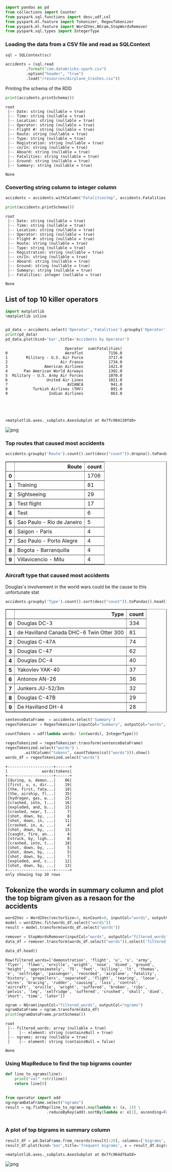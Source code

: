

```python
import pandas as pd
from collections import Counter
from pyspark.sql.functions import desc,udf,col
from pyspark.ml.feature import Tokenizer, RegexTokenizer
from pyspark.ml.feature import Word2Vec,NGram,StopWordsRemover
from pyspark.sql.types import IntegerType
```

###  Loading the data from a CSV file and read as SQLContext 


```python
sql = SQLContext(sc)

accidents = (sql.read
         .format("com.databricks.spark.csv")
         .option("header", "true")
         .load("/resources/Airplane_Crashes.csv"))
```

Printing the schema of the RDD


```python
print(accidents.printSchema())
```

    root
     |-- Date: string (nullable = true)
     |-- Time: string (nullable = true)
     |-- Location: string (nullable = true)
     |-- Operator: string (nullable = true)
     |-- Flight #: string (nullable = true)
     |-- Route: string (nullable = true)
     |-- Type: string (nullable = true)
     |-- Registration: string (nullable = true)
     |-- cn/In: string (nullable = true)
     |-- Aboard: string (nullable = true)
     |-- Fatalities: string (nullable = true)
     |-- Ground: string (nullable = true)
     |-- Summary: string (nullable = true)
    
    None


### Converting string column to integer column


```python
accidents = accidents.withColumn("Fatalitiestmp", accidents.Fatalities.cast("Integer")).drop("Fatalities").withColumnRenamed("Fatalitiestmp", "Fatalities")
```


```python
print(accidents.printSchema())
```

    root
     |-- Date: string (nullable = true)
     |-- Time: string (nullable = true)
     |-- Location: string (nullable = true)
     |-- Operator: string (nullable = true)
     |-- Flight #: string (nullable = true)
     |-- Route: string (nullable = true)
     |-- Type: string (nullable = true)
     |-- Registration: string (nullable = true)
     |-- cn/In: string (nullable = true)
     |-- Aboard: string (nullable = true)
     |-- Ground: string (nullable = true)
     |-- Summary: string (nullable = true)
     |-- Fatalities: integer (nullable = true)
    
    None


## List of top 10 killer operators


```python
import matplotlib
%matplotlib inline  
```


```python

pd_data = accidents.select('Operator','Fatalities').groupby('Operator').sum('Fatalities').sort(desc("sum(Fatalities)")).toPandas().head(10)
print(pd_data)
pd_data.plot(kind='bar',title='Accidents by Operator')

```

                              Operator  sum(Fatalities)
    0                         Aeroflot           7156.0
    1        Military - U.S. Air Force           3717.0
    2                       Air France           1734.0
    3                American Airlines           1421.0
    4       Pan American World Airways           1302.0
    5  Military - U.S. Army Air Forces           1070.0
    6                 United Air Lines           1021.0
    7                          AVIANCA            941.0
    8           Turkish Airlines (THY)            891.0
    9                  Indian Airlines            863.0





    <matplotlib.axes._subplots.AxesSubplot at 0x7fc984130fd0>




![png](output_10_2.png)


### Top routes that caused most accidents


```python
accidents.groupby('Route').count().sort(desc("count")).dropna().toPandas().head(10)
```




<div>
<table border="1" class="dataframe">
  <thead>
    <tr style="text-align: right;">
      <th></th>
      <th>Route</th>
      <th>count</th>
    </tr>
  </thead>
  <tbody>
    <tr>
      <th>0</th>
      <td></td>
      <td>1706</td>
    </tr>
    <tr>
      <th>1</th>
      <td>Training</td>
      <td>81</td>
    </tr>
    <tr>
      <th>2</th>
      <td>Sightseeing</td>
      <td>29</td>
    </tr>
    <tr>
      <th>3</th>
      <td>Test flight</td>
      <td>17</td>
    </tr>
    <tr>
      <th>4</th>
      <td>Test</td>
      <td>6</td>
    </tr>
    <tr>
      <th>5</th>
      <td>Sao Paulo - Rio de Janeiro</td>
      <td>5</td>
    </tr>
    <tr>
      <th>6</th>
      <td>Saigon - Paris</td>
      <td>4</td>
    </tr>
    <tr>
      <th>7</th>
      <td>Sao Paulo - Porto Alegre</td>
      <td>4</td>
    </tr>
    <tr>
      <th>8</th>
      <td>Bogota - Barranquilla</td>
      <td>4</td>
    </tr>
    <tr>
      <th>9</th>
      <td>Villavicencio - Mitu</td>
      <td>4</td>
    </tr>
  </tbody>
</table>
</div>



### Aircraft type that caused most accidents

Douglas's involvement in the world wars could be the cause to this unfortunate stat


```python
accidents.groupby('Type').count().sort(desc("count")).toPandas().head(10)
```




<div>
<table border="1" class="dataframe">
  <thead>
    <tr style="text-align: right;">
      <th></th>
      <th>Type</th>
      <th>count</th>
    </tr>
  </thead>
  <tbody>
    <tr>
      <th>0</th>
      <td>Douglas DC-3</td>
      <td>334</td>
    </tr>
    <tr>
      <th>1</th>
      <td>de Havilland Canada DHC-6 Twin Otter 300</td>
      <td>81</td>
    </tr>
    <tr>
      <th>2</th>
      <td>Douglas C-47A</td>
      <td>74</td>
    </tr>
    <tr>
      <th>3</th>
      <td>Douglas C-47</td>
      <td>62</td>
    </tr>
    <tr>
      <th>4</th>
      <td>Douglas DC-4</td>
      <td>40</td>
    </tr>
    <tr>
      <th>5</th>
      <td>Yakovlev YAK-40</td>
      <td>37</td>
    </tr>
    <tr>
      <th>6</th>
      <td>Antonov AN-26</td>
      <td>36</td>
    </tr>
    <tr>
      <th>7</th>
      <td>Junkers JU-52/3m</td>
      <td>32</td>
    </tr>
    <tr>
      <th>8</th>
      <td>Douglas C-47B</td>
      <td>29</td>
    </tr>
    <tr>
      <th>9</th>
      <td>De Havilland DH-4</td>
      <td>28</td>
    </tr>
  </tbody>
</table>
</div>




```python
sentenceDataFrame  = accidents.select('Summary')
regexTokenizer = RegexTokenizer(inputCol="Summary", outputCol="words", pattern="\\W")
```


```python
countTokens = udf(lambda words: len(words), IntegerType())
```


```python
regexTokenized = regexTokenizer.transform(sentenceDataFrame)
regexTokenized.select("words") \
        .withColumn("tokens", countTokens(col("words"))).show()
words_df = regexTokenized.select("words")
```

    +--------------------+------+
    |               words|tokens|
    +--------------------+------+
    |[during, a, demon...|    86|
    |[first, u, s, dir...|    19|
    |[the, first, fata...|    18|
    |[the, airship, fl...|    35|
    |[hydrogen, gas, w...|    25|
    |[crashed, into, t...|    16|
    |[exploded, and, b...|    15|
    |[crashed, near, t...|     7|
    |[shot, down, by, ...|     8|
    |[shot, down, in, ...|    11|
    |[crashed, in, a, ...|     4|
    |[shot, down, by, ...|    15|
    |[caught, fire, an...|     4|
    |[struck, by, ligh...|     8|
    |[crashed, into, t...|    18|
    |[shot, down, by, ...|     5|
    |[shot, down, by, ...|     5|
    |[shot, down, by, ...|     7|
    |[exploded, and, c...|    12|
    |[shot, down, by, ...|    13|
    +--------------------+------+
    only showing top 20 rows
    


## Tokenize the words in summary column and plot the top bigram given as a resaon for the accidents


```python
word2Vec = Word2Vec(vectorSize=3, minCount=0, inputCol="words", outputCol="result")
model = word2Vec.fit(words_df.select("words"))
result = model.transform(words_df.select("words"))

```


```python
remover = StopWordsRemover(inputCol="words", outputCol="filtered_words")
data_df = remover.transform(words_df.select("words")).select('filtered_words')

```


```python
data_df.head()
```




    Row(filtered_words=['demonstration', 'flight', 'u', 's', 'army', 'flyer', 'flown', 'orville', 'wright', 'nose', 'dived', 'ground', 'height', 'approximately', '75', 'feet', 'killing', 'lt', 'thomas', 'e', 'selfridge', 'passenger', 'recorded', 'airplane', 'fatality', 'history', 'propellers', 'separated', 'flight', 'tearing', 'loose', 'wires', 'bracing', 'rudder', 'causing', 'loss', 'control', 'aircraft', 'orville', 'wright', 'suffered', 'broken', 'ribs', 'pelvis', 'leg', 'selfridge', 'suffered', 'crushed', 'skull', 'died', 'short', 'time', 'later'])




```python
ngram = NGram(inputCol="filtered_words", outputCol="ngrams")
ngramDataFrame = ngram.transform(data_df)
print(ngramDataFrame.printSchema())

```

    root
     |-- filtered_words: array (nullable = true)
     |    |-- element: string (containsNull = true)
     |-- ngrams: array (nullable = true)
     |    |-- element: string (containsNull = false)
    
    None


### Using MapReduce to find the top bigrams counter


```python
def line_to_ngrams(line):
    print("val" +str(line))
    return line[0]
    
```


```python
from operator import add
ng=ngramDataFrame.select("ngrams")
result = ng.flatMap(line_to_ngrams).map(lambda x: (x, 1)) \
                  .reduceByKey(add).sortBy(lambda x: x[1], ascending=False).collect()
    

```

### A plot of top bigrams in summary column


```python
result_df = pd.DataFrame.from_records(result[:20], columns=['bigrams','count'])
result_df.plot(kind='bar',title='frequent bigrams', x = result_df.bigrams )
```




    <matplotlib.axes._subplots.AxesSubplot at 0x7fc964d7ba58>




![png](output_27_1.png)



```python

```
